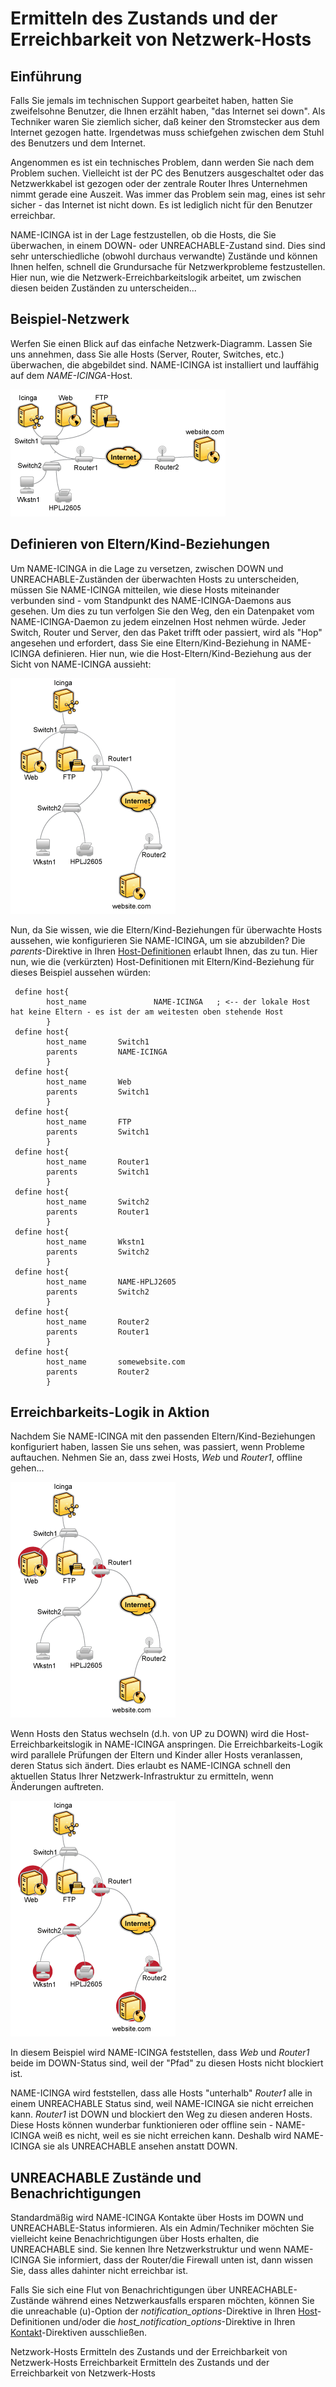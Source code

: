 Ermitteln des Zustands und der Erreichbarkeit von Netzwerk-Hosts
================================================================

Einführung
----------

Falls Sie jemals im technischen Support gearbeitet haben, hatten Sie
zweifelsohne Benutzer, die Ihnen erzählt haben, "das Internet sei down".
Als Techniker waren Sie ziemlich sicher, daß keiner den Stromstecker aus
dem Internet gezogen hatte. Irgendetwas muss schiefgehen zwischen dem
Stuhl des Benutzers und dem Internet.

Angenommen es ist ein technisches Problem, dann werden Sie nach dem
Problem suchen. Vielleicht ist der PC des Benutzers ausgeschaltet oder
das Netzwerkkabel ist gezogen oder der zentrale Router Ihres Unternehmen
nimmt gerade eine Auszeit. Was immer das Problem sein mag, eines ist
sehr sicher - das Internet ist nicht down. Es ist lediglich nicht für
den Benutzer erreichbar.

NAME-ICINGA ist in der Lage festzustellen, ob die Hosts, die Sie
überwachen, in einem DOWN- oder UNREACHABLE-Zustand sind. Dies sind sehr
unterschiedliche (obwohl durchaus verwandte) Zustände und können Ihnen
helfen, schnell die Grundursache für Netzwerkprobleme festzustellen.
Hier nun, wie die Netzwerk-Erreichbarkeitslogik arbeitet, um zwischen
diesen beiden Zuständen zu unterscheiden...

Beispiel-Netzwerk
-----------------

Werfen Sie einen Blick auf das einfache Netzwerk-Diagramm. Lassen Sie
uns annehmen, dass Sie alle Hosts (Server, Router, Switches, etc.)
überwachen, die abgebildet sind. NAME-ICINGA ist installiert und
lauffähig auf dem *NAME-ICINGA*-Host.

![](../images/reachability1.png)

Definieren von Eltern/Kind-Beziehungen
--------------------------------------

Um NAME-ICINGA in die Lage zu versetzen, zwischen DOWN und
UNREACHABLE-Zuständen der überwachten Hosts zu unterscheiden, müssen Sie
NAME-ICINGA mitteilen, wie diese Hosts miteinander verbunden sind - vom
Standpunkt des NAME-ICINGA-Daemons aus gesehen. Um dies zu tun verfolgen
Sie den Weg, den ein Datenpaket vom NAME-ICINGA-Daemon zu jedem
einzelnen Host nehmen würde. Jeder Switch, Router und Server, den das
Paket trifft oder passiert, wird als "Hop" angesehen und erfordert, dass
Sie eine Eltern/Kind-Beziehung in NAME-ICINGA definieren. Hier nun, wie
die Host-Eltern/Kind-Beziehung aus der Sicht von NAME-ICINGA aussieht:

![](../images/reachability2.png)

Nun, da Sie wissen, wie die Eltern/Kind-Beziehungen für überwachte Hosts
aussehen, wie konfigurieren Sie NAME-ICINGA, um sie abzubilden? Die
*parents*-Direktive in Ihren
[Host-Definitionen](#objectdefinitions-host) erlaubt Ihnen, das zu tun.
Hier nun, wie die (verkürzten) Host-Definitionen mit
Eltern/Kind-Beziehung für dieses Beispiel aussehen würden:

     define host{
            host_name               NAME-ICINGA   ; <-- der lokale Host hat keine Eltern - es ist der am weitesten oben stehende Host
            }
     define host{
            host_name       Switch1
            parents         NAME-ICINGA
            }
     define host{
            host_name       Web
            parents         Switch1
            }
     define host{
            host_name       FTP
            parents         Switch1
            }
     define host{
            host_name       Router1
            parents         Switch1
            }
     define host{
            host_name       Switch2
            parents         Router1
            }
     define host{
            host_name       Wkstn1
            parents         Switch2
            }
     define host{
            host_name       NAME-HPLJ2605
            parents         Switch2
            }
     define host{
            host_name       Router2
            parents         Router1
            }
     define host{
            host_name       somewebsite.com
            parents         Router2
            }

Erreichbarkeits-Logik in Aktion
-------------------------------

Nachdem Sie NAME-ICINGA mit den passenden Eltern/Kind-Beziehungen
konfiguriert haben, lassen Sie uns sehen, was passiert, wenn Probleme
auftauchen. Nehmen Sie an, dass zwei Hosts, *Web* und *Router1*, offline
gehen...

![](../images/reachability3.png)

Wenn Hosts den Status wechseln (d.h. von UP zu DOWN) wird die
Host-Erreichbarkeitslogik in NAME-ICINGA anspringen. Die
Erreichbarkeits-Logik wird parallele Prüfungen der Eltern und Kinder
aller Hosts veranlassen, deren Status sich ändert. Dies erlaubt es
NAME-ICINGA schnell den aktuellen Status Ihrer Netzwerk-Infrastruktur zu
ermitteln, wenn Änderungen auftreten.

![](../images/reachability4.png)

In diesem Beispiel wird NAME-ICINGA feststellen, dass *Web* und
*Router1* beide im DOWN-Status sind, weil der "Pfad" zu diesen Hosts
nicht blockiert ist.

NAME-ICINGA wird feststellen, dass alle Hosts "unterhalb" *Router1* alle
in einem UNREACHABLE Status sind, weil NAME-ICINGA sie nicht erreichen
kann. *Router1* ist DOWN und blockiert den Weg zu diesen anderen Hosts.
Diese Hosts können wunderbar funktionieren oder offline sein -
NAME-ICINGA weiß es nicht, weil es sie nicht erreichen kann. Deshalb
wird NAME-ICINGA sie als UNREACHABLE ansehen anstatt DOWN.

UNREACHABLE Zustände und Benachrichtigungen
-------------------------------------------

Standardmäßig wird NAME-ICINGA Kontakte über Hosts im DOWN und
UNREACHABLE-Status informieren. Als ein Admin/Techniker möchten Sie
vielleicht keine Benachrichtigungen über Hosts erhalten, die UNREACHABLE
sind. Sie kennen Ihre Netzwerkstruktur und wenn NAME-ICINGA Sie
informiert, dass der Router/die Firewall unten ist, dann wissen Sie,
dass alles dahinter nicht erreichbar ist.

Falls Sie sich eine Flut von Benachrichtigungen über
UNREACHABLE-Zustände während eines Netzwerkausfalls ersparen möchten,
können Sie die unreachable (u)-Option der
*notification\_options*-Direktive in Ihren
[Host](#objectdefinitions-host)-Definitionen und/oder die
*host\_notification\_options*-Direktive in Ihren
[Kontakt](#objectdefinitions-contact)-Direktiven ausschließen.

Netzwork-Hosts
Ermitteln des Zustands und der Erreichbarkeit von Netzwerk-Hosts
Erreichbarkeit
Ermitteln des Zustands und der Erreichbarkeit von Netzwerk-Hosts
